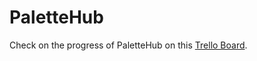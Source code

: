 # PaletteHub

Check on the progress of PaletteHub on this [Trello Board](https://trello.com/b/BYfunNxf/palettehub).